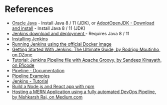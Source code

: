 # References
- [Oracle Java](https://www.oracle.com/java/technologies/javase-downloads.html)  - Install Java 8 / 11 (JDK), or [AdoptOpenJDK - Download and install](https://adoptopenjdk.net/) - Install Java 8 / 11 (JDK)
- [Jenkins download and deployment ](https://www.jenkins.io/download/) - Requires Java 8 / 11
- [Installing Jenkins](https://www.jenkins.io/doc/book/installing/)
- [Running Jenkins using the official Docker image](https://www.jenkins.io/doc/book/installing/docker/)
- [Getting Started With Jenkins: The Ultimate Guide, by Rodrigo Moutinho, on DZone](https://dzone.com/articles/getting-started-with-jenkins-the-ultimate-guide)
- [Tutorial: Jenkins Pipeline file with Apache Groovy, by Sandeep Kinayath, on Eficode](https://www.eficode.com/blog/jenkins-groovy-tutorial)
- [Pipeline - Documentation](https://www.jenkins.io/doc/book/pipeline/)
- [Pipeline Examples](https://www.jenkins.io/doc/pipeline/examples/)
- [Jenkins - Tutorial](https://www.jenkins.io/doc/pipeline/tour/getting-started/)
- [Build a Node.js and React app with npm](https://www.jenkins.io/doc/tutorials/build-a-node-js-and-react-app-with-npm/)
- [Hosting a MERN Application using a fully automated DevOps Pipeline, by Nishkarsh Raj, on Medium.com](https://medium.com/@noicecurse/hosting-a-containerized-mern-application-on-aws-fargate-c96a971ca4ce)